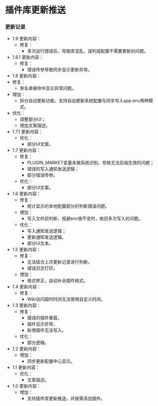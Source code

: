 # 插件库更新推送

### 更新记录
- 1.9 更新内容：
  - 修复：
    - 多次运行错误后，导致库混乱，误判成配置不需要更新的问题。
- 1.8.1 更新内容：
  - 修复：
    - 错误传参导致同步显示更新异常。
- 1.8 更新内容：
 - 修复：
    - 黑名单被命中显示异常问题。
  - 增加：
    - 拆分自动更新功能，支持自动更新系统配置与同步写入app.env两种模式。
  - 优化：
    - 调整部分UI；
    - 增加文案描述。
- 1.7.1 更新内容：
  - 优化：
    - 部分UI文案。
- 1.7 更新内容：
  - 修复：
    - PLUGIN_MARKET变量未被系统识别，导致无法后端生效的问题；
    - 错误的写入通知发送逻辑；
    - 部分错误传参。
  - 优化：
    - 部分UI文案。
- 1.6 更新内容：
  - 修复：
    - 统计显示的本地配置部分的判断错误问题。
  - 增加：
    - 写入文件前判断，规避env值不变时，依旧多次写入的问题。
  - 优化：
    - 写入通知发送逻辑；
    - 更新通知发送逻辑。
    - 部分UI文本。
- 1.5 更新内容：
  - 修复：
    - 无法结合上次更新记录进行判断。
    - 错误日志打印。
  - 增加：
    - 格式修正，自动补全插件格式。
- 1.4 更新内容：
  - 修复：
    - Wiki访问超时时间无法使用自定义时间。
- 1.3 更新内容：
  - 修复：
    - 错误的插件重载，
    - 插件显示异常，
    - 新增插件无法写入。
  - 优化：
    - 部分逻辑。
- 1.2 更新内容：
  - 增加：
    - 同步更新配置中心显示。
- 1.1 更新内容：
  - 优化：
    - 文案描述。
- 1.0 更新内容：
  - 增加：
    - 支持插件库更新推送，并按需添加插件。
